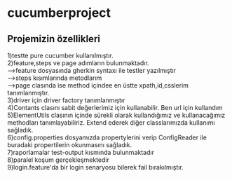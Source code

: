 # cucumberproject
## Projemizin özellikleri <br/>
1)testte pure cucumber kullanılmıştır. <br/>
2)feature,steps ve page adımların bulunmaktadır.<br/>
-->feature dosyasında gherkin syntaxı ile testler yazılmıştır<br/>
-->steps kısımlarında metodlarım<br/>
-->page clasında ise method içindee en üstte xpath,id,csslerim tanımlanmıştır.<br/>
3)driver için driver factory tanımlanmıştır<br/>
4)Contants clasını sabit değerlerimiz için kullanabilir. Ben url için kullandım<br/>
5)ElementUtils clasının içinde sürekli olarak kullandığımız ve kullanacağımız methodları tanımlayabiliriz. Extend ederek diğer classlarımızda kullanımı sağladık.<br/>
6)config.properties dosyamızda propertylerini verip ConfigReader ile buradaki propertilerin okunmasını sağladık.<br/>
7)raporlamalar test-output kısmında bulunmaktadır <br/>
8)paralel koşum gerçekleşmektedir<br/>
9)login.feature'da bir login senaryosu bilerek fail bırakılmıştır.<br/>
